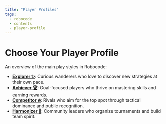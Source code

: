 ```yaml
---
title: "Player Profiles"
tags:
  - robocode
  - contents
  - player-profile
---
```


# Choose Your Player Profile

An overview of the main play styles in Robocode:

- [**Explorer ✨**](/robocode/player_profiles/explorer): Curious wanderers who love to discover new strategies at their own pace.
- [**Achiever 🏆**](/robocode/player_profiles/achiever): Goal-focused players who thrive on mastering skills and earning rewards.
- [**Competitor 🔥**](/robocode/player_profiles/competitor): Rivals who aim for the top spot through tactical dominance and public recognition.
- [**Harmonizer 🤝**](/robocode/player_profiles/harmonizer): Community leaders who organize tournaments and build team spirit.
